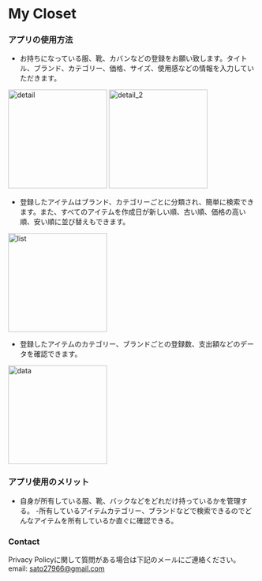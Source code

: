 # My Closet 

### アプリの使用方法
- お持ちになっている服、靴、カバンなどの登録をお願い致します。タイトル、ブランド、カテゴリー、価格、サイズ、使用感などの情報を入力していただきます。  

<img src="https://user-images.githubusercontent.com/122588700/214185694-7dbfa112-30e0-455c-b5fe-55b957ae392c.jpg" alt="detail" width="200"/>

<img src="https://user-images.githubusercontent.com/122588700/214185696-bca1a608-216c-4f6c-8451-2728c6c16311.jpg" alt="detail_2" width="200"/>

- 登録したアイテムはブランド、カテゴリーごとに分類され、簡単に検索できます。また、すべてのアイテムを作成日が新しい順、古い順、価格の高い順、安い順に並び替えもできます。

<img src="https://user-images.githubusercontent.com/122588700/214185699-6a1d73ef-2c27-4a80-99ef-3255d3971ca2.jpg" alt="list" width="200"/>

- 登録したアイテムのカテゴリー、ブランドごとの登録数、支出額などのデータを確認できます。

<img src="https://user-images.githubusercontent.com/122588700/214185698-c06ddf71-8f68-4fef-9609-183bd449a2e2.jpg" alt="data" width="200"/>


### アプリ使用のメリット
- 自身が所有している服、靴、バックなどをどれだけ持っているかを管理する。  -所有しているアイテムカテゴリー、ブランドなどで検索できるのでどんなアイテムを所有しているか直ぐに確認できる。

### Contact 
Privacy Policyに関して質問がある場合は下記のメールにご連絡ください。<br>
email: sato27966@gmail.com
